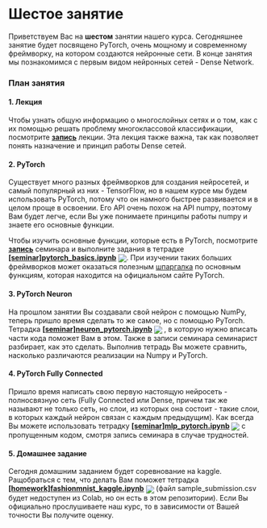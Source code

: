 
# Шестое занятие
Приветствуем Вас на **шестом** занятии нашего курса. Сегодняшнее занятие будет посвящено PyTorch, очень мощному и современному фреймворку, на котором создаются нейронные сети. В конце занятия мы познакомимся с первым видом нейронных сетей - Dense Network.

### План занятия
#### 1. Лекция 
Чтобы узнать общую информацию о многослойных сетях и о том, как с их помощью решать проблему многоклассовой классификации, посмотрите   [**запись**](https://www.youtube.com/watch?v=FSb5vuG6Bkw) лекции. Эта лекция также важна, так как позволяет понять назначение и принцип работы Dense сетей.

#### 2. PyTorch
Существует много разных фреймворков для создания нейросетей, и самый популярный из них - TensorFlow, но в нашем курсе мы будем использовать PyTorch, потому что он намного быстрее развивается и в целом проще в освоении. Его API очень похож на API numpy, поэтому Вам будет легче, если Вы уже понимаете принципы работы numpy и знаете его основные функции.

Чтобы изучить основные функции, которые есть в PyTorch, посмотрите [**запись**](https://www.youtube.com/watch?v=UoBYayBPh84) семинара и выполните задания в тетрадке [**[seminar]pytorch_basics.ipynb**](./[seminar]pytorch_basics.ipynb) [<img src="https://colab.research.google.com/assets/colab-badge.svg" align="center">](https://colab.research.google.com/github/jantic/DeOldify/blob/master/DeOldify_colab.ipynb). При изучении таких больших фреймворков может оказаться полезным [шпаргалка](https://pytorch.org/tutorials/beginner/ptcheat.html) по основным функциям, которая находится на официальном сайте PyTorch.

#### 3. PyTorch Neuron
На прошлом занятии Вы создавали свой нейрон с помощью NumPy, теперь пришло время сделать то же самое, но с помощью PyTorch. Тетрадка [**[seminar]neuron_pytorch.ipynb**](./[seminar]neuron_pytorch.ipynb) [<img src="https://colab.research.google.com/assets/colab-badge.svg" align="center">](https://colab.research.google.com/github/jantic/DeOldify/blob/master/DeOldify_colab.ipynb) , в которую нужно вписать части кода поможет Вам в этом. Также в записи семинара семинарист разбирает, как это сделать. Выполнив тетрадь Вы можете сравнить, насколько различаются реализации на Numpy и PyTorch.

#### 4. PyTorch Fully Connected
Пришло время написать свою первую настоящую нейросеть - полносвязную сеть (Fully Connected или Dense, причем так же называют не только сеть, но слои, из которых она состоит - такие слои, в которых каждый нейрон связан с каждым предыдущим). Как всегда Вы можете использовать тетрадку [**[seminar]mlp_pytorch.ipynb**](./[seminar]mlp_pytorch.ipynb) [<img src="https://colab.research.google.com/assets/colab-badge.svg" align="center">](https://colab.research.google.com/github/jantic/DeOldify/blob/master/DeOldify_colab.ipynb) с пропущенным кодом, смотря запись семинара в случае трудностей.

#### 5. Домашнее задание
Сегодня домашним заданием будет соревнование на kaggle. Ращобраться с тем, что делать Вам поможет тетрадка [**[homework]fashionmnist_kaggle.ipynb**](./[homework]fashionmnist_kaggle.ipynb) [<img src="https://colab.research.google.com/assets/colab-badge.svg" align="center">](https://colab.research.google.com/github/jantic/DeOldify/blob/master/DeOldify_colab.ipynb) (файл sample_submission.csv будет недоступен из Colab, но он есть в этом репозитории). Если Вы официально прослушиваете наш курс, то в зависимости от Вашей точности Вы получите оценку.
